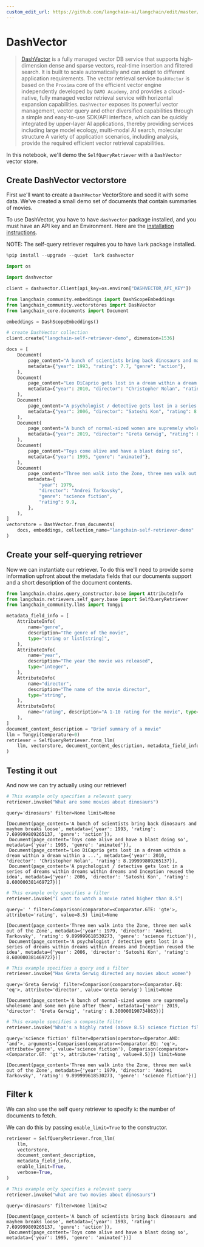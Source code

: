 ```yaml
---
custom_edit_url: https://github.com/langchain-ai/langchain/edit/master/docs/docs/integrations/retrievers/self_query/dashvector.ipynb
---
```

# DashVector

> [DashVector](https://help.aliyun.com/document_detail/2510225.html) is a fully managed vector DB service that supports high-dimension dense and sparse vectors, real-time insertion and filtered search. It is built to scale automatically and can adapt to different application requirements.
> The vector retrieval service `DashVector` is based on the `Proxima` core of the efficient vector engine independently developed by `DAMO Academy`,
>  and provides a cloud-native, fully managed vector retrieval service with horizontal expansion capabilities.
>  `DashVector` exposes its powerful vector management, vector query and other diversified capabilities through a simple and
> easy-to-use SDK/API interface, which can be quickly integrated by upper-layer AI applications, thereby providing services
> including large model ecology, multi-modal AI search, molecular structure A variety of application scenarios, including analysis,
> provide the required efficient vector retrieval capabilities.

In this notebook, we'll demo the `SelfQueryRetriever` with a `DashVector` vector store.

## Create DashVector vectorstore

First we'll want to create a `DashVector` VectorStore and seed it with some data. We've created a small demo set of documents that contain summaries of movies.

To use DashVector, you have to have `dashvector` package installed, and you must have an API key and an Environment. Here are the [installation instructions](https://help.aliyun.com/document_detail/2510223.html).

NOTE: The self-query retriever requires you to have `lark` package installed.


```python
%pip install --upgrade --quiet  lark dashvector
```


```python
import os

import dashvector

client = dashvector.Client(api_key=os.environ["DASHVECTOR_API_KEY"])
```


```python
from langchain_community.embeddings import DashScopeEmbeddings
from langchain_community.vectorstores import DashVector
from langchain_core.documents import Document

embeddings = DashScopeEmbeddings()

# create DashVector collection
client.create("langchain-self-retriever-demo", dimension=1536)
```


```python
docs = [
    Document(
        page_content="A bunch of scientists bring back dinosaurs and mayhem breaks loose",
        metadata={"year": 1993, "rating": 7.7, "genre": "action"},
    ),
    Document(
        page_content="Leo DiCaprio gets lost in a dream within a dream within a dream within a ...",
        metadata={"year": 2010, "director": "Christopher Nolan", "rating": 8.2},
    ),
    Document(
        page_content="A psychologist / detective gets lost in a series of dreams within dreams within dreams and Inception reused the idea",
        metadata={"year": 2006, "director": "Satoshi Kon", "rating": 8.6},
    ),
    Document(
        page_content="A bunch of normal-sized women are supremely wholesome and some men pine after them",
        metadata={"year": 2019, "director": "Greta Gerwig", "rating": 8.3},
    ),
    Document(
        page_content="Toys come alive and have a blast doing so",
        metadata={"year": 1995, "genre": "animated"},
    ),
    Document(
        page_content="Three men walk into the Zone, three men walk out of the Zone",
        metadata={
            "year": 1979,
            "director": "Andrei Tarkovsky",
            "genre": "science fiction",
            "rating": 9.9,
        },
    ),
]
vectorstore = DashVector.from_documents(
    docs, embeddings, collection_name="langchain-self-retriever-demo"
)
```

## Create your self-querying retriever

Now we can instantiate our retriever. To do this we'll need to provide some information upfront about the metadata fields that our documents support and a short description of the document contents.


```python
from langchain.chains.query_constructor.base import AttributeInfo
from langchain.retrievers.self_query.base import SelfQueryRetriever
from langchain_community.llms import Tongyi

metadata_field_info = [
    AttributeInfo(
        name="genre",
        description="The genre of the movie",
        type="string or list[string]",
    ),
    AttributeInfo(
        name="year",
        description="The year the movie was released",
        type="integer",
    ),
    AttributeInfo(
        name="director",
        description="The name of the movie director",
        type="string",
    ),
    AttributeInfo(
        name="rating", description="A 1-10 rating for the movie", type="float"
    ),
]
document_content_description = "Brief summary of a movie"
llm = Tongyi(temperature=0)
retriever = SelfQueryRetriever.from_llm(
    llm, vectorstore, document_content_description, metadata_field_info, verbose=True
)
```

## Testing it out

And now we can try actually using our retriever!


```python
# This example only specifies a relevant query
retriever.invoke("What are some movies about dinosaurs")
```
```output
query='dinosaurs' filter=None limit=None
```


```output
[Document(page_content='A bunch of scientists bring back dinosaurs and mayhem breaks loose', metadata={'year': 1993, 'rating': 7.699999809265137, 'genre': 'action'}),
 Document(page_content='Toys come alive and have a blast doing so', metadata={'year': 1995, 'genre': 'animated'}),
 Document(page_content='Leo DiCaprio gets lost in a dream within a dream within a dream within a ...', metadata={'year': 2010, 'director': 'Christopher Nolan', 'rating': 8.199999809265137}),
 Document(page_content='A psychologist / detective gets lost in a series of dreams within dreams within dreams and Inception reused the idea', metadata={'year': 2006, 'director': 'Satoshi Kon', 'rating': 8.600000381469727})]
```



```python
# This example only specifies a filter
retriever.invoke("I want to watch a movie rated higher than 8.5")
```
```output
query=' ' filter=Comparison(comparator=<Comparator.GTE: 'gte'>, attribute='rating', value=8.5) limit=None
```


```output
[Document(page_content='Three men walk into the Zone, three men walk out of the Zone', metadata={'year': 1979, 'director': 'Andrei Tarkovsky', 'rating': 9.899999618530273, 'genre': 'science fiction'}),
 Document(page_content='A psychologist / detective gets lost in a series of dreams within dreams within dreams and Inception reused the idea', metadata={'year': 2006, 'director': 'Satoshi Kon', 'rating': 8.600000381469727})]
```



```python
# This example specifies a query and a filter
retriever.invoke("Has Greta Gerwig directed any movies about women")
```
```output
query='Greta Gerwig' filter=Comparison(comparator=<Comparator.EQ: 'eq'>, attribute='director', value='Greta Gerwig') limit=None
```


```output
[Document(page_content='A bunch of normal-sized women are supremely wholesome and some men pine after them', metadata={'year': 2019, 'director': 'Greta Gerwig', 'rating': 8.300000190734863})]
```



```python
# This example specifies a composite filter
retriever.invoke("What's a highly rated (above 8.5) science fiction film?")
```
```output
query='science fiction' filter=Operation(operator=<Operator.AND: 'and'>, arguments=[Comparison(comparator=<Comparator.EQ: 'eq'>, attribute='genre', value='science fiction'), Comparison(comparator=<Comparator.GT: 'gt'>, attribute='rating', value=8.5)]) limit=None
```


```output
[Document(page_content='Three men walk into the Zone, three men walk out of the Zone', metadata={'year': 1979, 'director': 'Andrei Tarkovsky', 'rating': 9.899999618530273, 'genre': 'science fiction'})]
```


## Filter k

We can also use the self query retriever to specify `k`: the number of documents to fetch.

We can do this by passing `enable_limit=True` to the constructor.


```python
retriever = SelfQueryRetriever.from_llm(
    llm,
    vectorstore,
    document_content_description,
    metadata_field_info,
    enable_limit=True,
    verbose=True,
)
```


```python
# This example only specifies a relevant query
retriever.invoke("what are two movies about dinosaurs")
```
```output
query='dinosaurs' filter=None limit=2
```


```output
[Document(page_content='A bunch of scientists bring back dinosaurs and mayhem breaks loose', metadata={'year': 1993, 'rating': 7.699999809265137, 'genre': 'action'}),
 Document(page_content='Toys come alive and have a blast doing so', metadata={'year': 1995, 'genre': 'animated'})]
```

